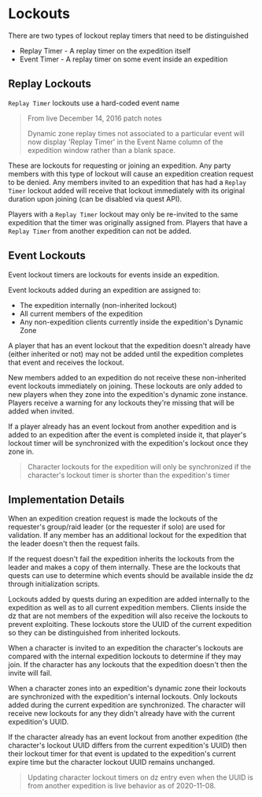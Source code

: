 # Lockouts

There are two types of lockout replay timers that need to be distinguished

* Replay Timer - A replay timer on the expedition itself
* Event Timer - A replay timer on some event inside an expedition

## Replay Lockouts

`Replay Timer` lockouts use a hard-coded event name

> From live December 14, 2016 patch notes
>
> Dynamic zone replay times not associated to a particular event will now display 'Replay Timer' in the Event Name column of the expedition window rather than a blank space.

These are lockouts for requesting or joining an expedition. Any party members with this type of lockout will cause an expedition creation request to be denied. Any members invited to an expedition that has had a `Replay Timer` lockout added will receive that lockout immediately with its original duration upon joining \(can be disabled via quest API\).

Players with a `Replay Timer` lockout may only be re-invited to the same expedition that the timer was originally assigned from. Players that have a `Replay Timer` from another expedition can not be added.

## Event Lockouts

Event lockout timers are lockouts for events inside an expedition.

Event lockouts added during an expedition are assigned to:

* The expedition internally \(non-inherited lockout\)
* All current members of the expedition
* Any non-expedition clients currently inside the expedition's Dynamic Zone

A player that has an event lockout that the expedition doesn't already have \(either inherited or not\) may not be added until the expedition completes that event and receives the lockout.

New members added to an expedition do not receive these non-inherited event lockouts immediately on joining. These lockouts are only added to new players when they zone into the expedition's dynamic zone instance. Players receive a warning for any lockouts they're missing that will be added when invited.

If a player already has an event lockout from another expedition and is added to an expedition after the event is completed inside it, that player's lockout timer will be synchronized with the expedition's lockout once they zone in.

> Character lockouts for the expedition will only be synchronized if the character's lockout timer is shorter than the expedition's timer

## Implementation Details

When an expedition creation request is made the lockouts of the requester's group/raid leader \(or the requester if solo\) are used for validation. If any member has an additional lockout for the expedition that the leader doesn't then the request fails.

If the request doesn't fail the expedition inherits the lockouts from the leader and makes a copy of them internally. These are the lockouts that quests can use to determine which events should be available inside the dz through initialization scripts.

Lockouts added by quests during an expedition are added internally to the expedition as well as to all current expedition members. Clients inside the dz that are not members of the expedition will also receive the lockouts to prevent exploiting. These lockouts store the UUID of the current expedition so they can be distinguished from inherited lockouts.

When a character is invited to an expedition the character's lockouts are compared with the internal expedition lockouts to determine if they may join. If the character has any lockouts that the expedition doesn't then the invite will fail.

When a character zones into an expedition's dynamic zone their lockouts are synchronized with the expedition's internal lockouts. Only lockouts added during the current expedition are synchronized. The character will receive new lockouts for any they didn't already have with the current expedition's UUID.

If the character already has an event lockout from another expedition \(the character's lockout UUID differs from the current expedition's UUID\) then their lockout timer for that event is updated to the expedition's current expire time but the character lockout UUID remains unchanged.

> Updating character lockout timers on dz entry even when the UUID is from another expedition is live behavior as of 2020-11-08.

